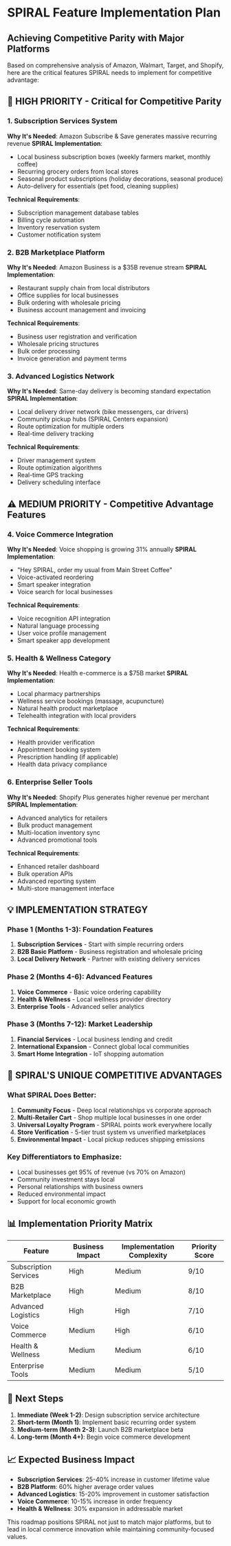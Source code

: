# SPIRAL Feature Implementation Plan
## Achieving Competitive Parity with Major Platforms

Based on comprehensive analysis of Amazon, Walmart, Target, and Shopify, here are the critical features SPIRAL needs to implement for competitive advantage:

## 🔴 HIGH PRIORITY - Critical for Competitive Parity

### 1. Subscription Services System
**Why It's Needed**: Amazon Subscribe & Save generates massive recurring revenue
**SPIRAL Implementation**: 
- Local business subscription boxes (weekly farmers market, monthly coffee)
- Recurring grocery orders from local stores
- Seasonal product subscriptions (holiday decorations, seasonal produce)
- Auto-delivery for essentials (pet food, cleaning supplies)

**Technical Requirements**:
- Subscription management database tables
- Billing cycle automation
- Inventory reservation system
- Customer notification system

### 2. B2B Marketplace Platform
**Why It's Needed**: Amazon Business is a $35B revenue stream
**SPIRAL Implementation**:
- Restaurant supply chain from local distributors
- Office supplies for local businesses
- Bulk ordering with wholesale pricing
- Business account management and invoicing

**Technical Requirements**:
- Business user registration and verification
- Wholesale pricing structures
- Bulk order processing
- Invoice generation and payment terms

### 3. Advanced Logistics Network
**Why It's Needed**: Same-day delivery is becoming standard expectation
**SPIRAL Implementation**:
- Local delivery driver network (bike messengers, car drivers)
- Community pickup hubs (SPIRAL Centers expansion)
- Route optimization for multiple orders
- Real-time delivery tracking

**Technical Requirements**:
- Driver management system
- Route optimization algorithms
- Real-time GPS tracking
- Delivery scheduling interface

## ⚠️ MEDIUM PRIORITY - Competitive Advantage Features

### 4. Voice Commerce Integration
**Why It's Needed**: Voice shopping is growing 31% annually
**SPIRAL Implementation**:
- "Hey SPIRAL, order my usual from Main Street Coffee"
- Voice-activated reordering
- Smart speaker integration
- Voice search for local businesses

**Technical Requirements**:
- Voice recognition API integration
- Natural language processing
- User voice profile management
- Smart speaker app development

### 5. Health & Wellness Category
**Why It's Needed**: Health e-commerce is a $75B market
**SPIRAL Implementation**:
- Local pharmacy partnerships
- Wellness service bookings (massage, acupuncture)
- Natural health product marketplace
- Telehealth integration with local providers

**Technical Requirements**:
- Health provider verification
- Appointment booking system
- Prescription handling (if applicable)
- Health data privacy compliance

### 6. Enterprise Seller Tools
**Why It's Needed**: Shopify Plus generates higher revenue per merchant
**SPIRAL Implementation**:
- Advanced analytics for retailers
- Bulk product management
- Multi-location inventory sync
- Advanced promotional tools

**Technical Requirements**:
- Enhanced retailer dashboard
- Bulk operation APIs
- Advanced reporting system
- Multi-store management interface

## 💡 IMPLEMENTATION STRATEGY

### Phase 1 (Months 1-3): Foundation Features
1. **Subscription Services** - Start with simple recurring orders
2. **B2B Basic Platform** - Business registration and wholesale pricing
3. **Local Delivery Network** - Partner with existing delivery services

### Phase 2 (Months 4-6): Advanced Features  
1. **Voice Commerce** - Basic voice ordering capability
2. **Health & Wellness** - Local wellness provider directory
3. **Enterprise Tools** - Advanced seller analytics

### Phase 3 (Months 7-12): Market Leadership
1. **Financial Services** - Local business lending and credit
2. **International Expansion** - Connect global local communities
3. **Smart Home Integration** - IoT shopping automation

## 🎯 SPIRAL'S UNIQUE COMPETITIVE ADVANTAGES

### What SPIRAL Does Better:
1. **Community Focus** - Deep local relationships vs corporate approach
2. **Multi-Retailer Cart** - Shop multiple local businesses in one order
3. **Universal Loyalty Program** - SPIRAL points work everywhere locally
4. **Store Verification** - 5-tier trust system vs unverified marketplaces
5. **Environmental Impact** - Local pickup reduces shipping emissions

### Key Differentiators to Emphasize:
- Local businesses get 95% of revenue (vs 70% on Amazon)
- Community investment stays local
- Personal relationships with business owners
- Reduced environmental impact
- Support for local economic growth

## 📊 Implementation Priority Matrix

| Feature | Business Impact | Implementation Complexity | Priority Score |
|---------|----------------|---------------------------|----------------|
| Subscription Services | High | Medium | 9/10 |
| B2B Marketplace | High | Medium | 8/10 |
| Advanced Logistics | High | High | 7/10 |
| Voice Commerce | Medium | High | 6/10 |
| Health & Wellness | Medium | Medium | 6/10 |
| Enterprise Tools | Medium | Medium | 5/10 |

## 🚀 Next Steps

1. **Immediate (Week 1-2)**: Design subscription service architecture
2. **Short-term (Month 1)**: Implement basic recurring order system
3. **Medium-term (Month 2-3)**: Launch B2B marketplace beta
4. **Long-term (Month 4+)**: Begin voice commerce development

## 📈 Expected Business Impact

- **Subscription Services**: 25-40% increase in customer lifetime value
- **B2B Platform**: 60% higher average order values
- **Advanced Logistics**: 15-20% improvement in customer satisfaction
- **Voice Commerce**: 10-15% increase in order frequency
- **Health & Wellness**: 30% expansion in addressable market

This roadmap positions SPIRAL not just to match major platforms, but to lead in local commerce innovation while maintaining community-focused values.